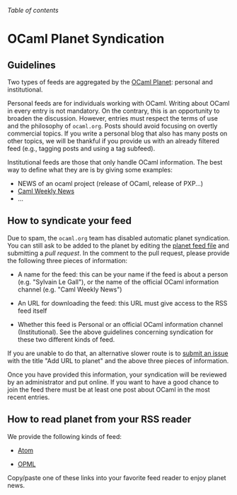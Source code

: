 <!-- ((! set title OCaml Planet Syndication !)) ((! set news !)) -->

*Table of contents*

# OCaml Planet Syndication

## Guidelines

Two types of feeds are aggregated by the [OCaml Planet](.):
personal and institutional.

Personal feeds are for individuals working with OCaml.  Writing
about OCaml in every entry is not mandatory.  On the contrary, this is
an opportunity to broaden the discussion.  However, entries must respect the
terms of use and the philosophy of `ocaml.org`. Posts should avoid focusing
on overtly commercial topics. If you write a personal blog that also has
many posts on other topics, we will be thankful if you provide us with an
already filtered feed (e.g., tagging posts and using a tag subfeed).

Institutional feeds are those that only handle OCaml information.  The best
way to define what they are is by giving some examples:

- NEWS of an ocaml project (release of OCaml, release of PXP...)
- [Caml Weekly News](http://alan.petitepomme.net/cwn/index.html)
- ...

## How to syndicate your feed

Due to spam, the `ocaml.org` team has disabled automatic planet
syndication. You can still ask to be added to the planet by editing
the
[planet feed file](https://github.com/ocaml/ocaml.org/blob/master/planet_feeds.txt)
and submitting a *pull request*.  In the comment to the pull request,
please provide the following three pieces of information:

- A name for the feed: this can be your name if the feed is about a
  person (e.g. "Sylvain Le Gall"), or the name of the official OCaml
  information channel (e.g. "Caml Weekly News")

- An URL for downloading the feed: this URL must give access to the
  RSS feed itself

- Whether this feed is Personal or an official OCaml
  information channel (Institutional). See the above guidelines
  concerning syndication for these two different kinds of feed.

If you are unable to do that, an alternative slower route is to
[submit an issue](https://github.com/ocaml/ocaml.org/issues) with the
title "Add URL to planet" and the above three pieces of information.

Once you have provided this information, your syndication will be
reviewed by an administrator and put online. If you want to have a
good chance to join the feed there must be at least one post about
OCaml in the most recent entries.

## How to read planet from your RSS reader

We provide the following kinds of feed:

- [Atom](/feed.xml)
<!-- - [FOAF](http://planet.ocaml.org/foafroll.xml) -->
- [OPML](/opml.xml)

Copy/paste one of these links into your favorite feed reader to enjoy
planet news.
